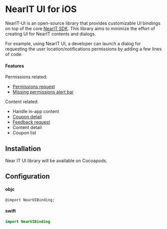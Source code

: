 # NearIT UI for iOS
NearIT-UI is an open-source library that provides customizable UI bindings on top of the core [NearIT SDK](https://github.com/nearit/iOS-SDK).
This library aims to minimize the effort of creating UI for NearIT contents and dialogs.

For example, using NearIT UI, a developer can launch a dialog for requesting the user location/notifications permissions by adding a few lines of code.

#### Features
Permissions related:
- [Permissions request](DOCS/PERMISSIONS.md)
- [Missing permissions alert bar](DOCS/PERMISSIONS_BAR.md)

Content related:
- Handle in-app content
- [Coupon detail](DOCS/COUPON.md)
- [Feedback request](DOCS/FEEDBACK.md)
- Content detail
- Coupon list

## Installation

Near IT UI library will be available on Cocoapods.

## Configuration

#### objc

```objc
@import NearUIBinding;
```

#### swift
```swift
import NearUIBinding
```
